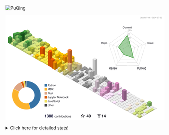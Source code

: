 ![PuQing](https://user-images.githubusercontent.com/27223114/171565019-9a56fae6-b08b-421f-99db-7e830da42371.png)

![](./profile-3d-contrib/profile-season-animate.svg)

<details>
<summary>Click here for detailed stats!</summary>

<!--START_SECTION:waka-->
![Lines of code](https://img.shields.io/badge/From%20Hello%20World%20I%27ve%20Written-1.4%20million%20lines%20of%20code-blue)

**🐱 My GitHub Data** 

> 📦 399.0 kB Used in GitHub's Storage 
 > 
> 🏆 426 Contributions in the Year 2024
 > 
> 🚫 Not Opted to Hire
 > 
> 📜 49 Public Repositories 
 > 
> 🔑 29 Private Repositories 
 > 
**I'm an Early 🐤** 

```text
🌞 Morning                508 commits         ██░░░░░░░░░░░░░░░░░░░░░░░   06.61 % 
🌆 Daytime                3484 commits        ███████████░░░░░░░░░░░░░░   45.32 % 
🌃 Evening                1722 commits        ██████░░░░░░░░░░░░░░░░░░░   22.40 % 
🌙 Night                  1973 commits        ██████░░░░░░░░░░░░░░░░░░░   25.67 % 
```


📊 **This Week I Spent My Time On** 

```text
💬 Programming Languages: 
GitHubing                9 hrs 51 mins       ████████░░░░░░░░░░░░░░░░░   33.61 % 
Browsing                 8 hrs               ███████░░░░░░░░░░░░░░░░░░   27.34 % 
Python                   6 hrs 31 mins       ██████░░░░░░░░░░░░░░░░░░░   22.27 % 
Searching                1 hr 23 mins        █░░░░░░░░░░░░░░░░░░░░░░░░   04.75 % 
Fish Touching            1 hr 11 mins        █░░░░░░░░░░░░░░░░░░░░░░░░   04.09 % 

🔥 Editors: 
Chrome                   20 hrs 48 mins      ██████████████████░░░░░░░   71.00 % 
VS Code                  8 hrs 3 mins        ███████░░░░░░░░░░░░░░░░░░   27.48 % 
fish                     26 mins             ░░░░░░░░░░░░░░░░░░░░░░░░░   01.51 % 

💻 Operating System: 
Mac                      21 hrs 15 mins      ██████████████████░░░░░░░   72.52 % 
Linux                    7 hrs 5 mins        ██████░░░░░░░░░░░░░░░░░░░   24.20 % 
WSL                      57 mins             █░░░░░░░░░░░░░░░░░░░░░░░░   03.28 % 
```


<!--END_SECTION:waka-->
</details>
